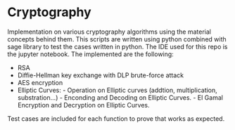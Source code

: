 # Cryptography
Implementation on various cryptography algorithms using the material concepts behind them.
This scripts are written using python combined with sage library to test the cases written in python.
The IDE used for this repo is the jupyter notebook.
The implemented are the following:
  - RSA
  - Diffie-Hellman key exchange with DLP brute-force attack
  - AES encryption
  - Elliptic Curves:
        - Operation on Elliptic curves (addtion, multiplication, substration...)
        - Enconding and Decoding on Elliptic Curves.
        - El Gamal Encryption and Decryption on Elliptic Curves.

Test cases are included for each function to prove that works as expected.
